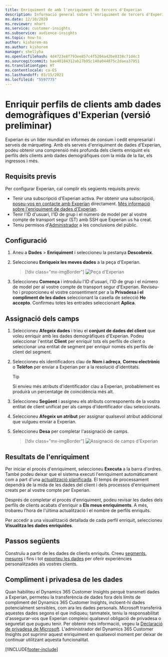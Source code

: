 ```yaml
---
title: Enriquiment de amb l'enriquiment de tercers d'Experian
description: Informació general sobre l'enriquiment de tercers d'Experian.
ms.date: 12/10/2020
ms.reviewer: mhart
ms.service: customer-insights
ms.subservice: audience-insights
ms.topic: how-to
author: kishorem-ms
ms.author: kishorem
manager: shellyha
ms.openlocfilehash: 4d4723e8f793ee857c4f5204a42be8338c71d4c3
ms.sourcegitcommit: bae40184312ab27b95c140a044875c2daea37951
ms.translationtype: HT
ms.contentlocale: ca-ES
ms.lasthandoff: 03/15/2021
ms.locfileid: "5597775"
---
```

# <a name="enrich-customer-profiles-with-demographics-from-experian-preview"></a>Enriquir perfils de clients amb dades demogràfiques d'Experian (versió preliminar)

Experian és un líder mundial en informes de consum i cedit empresarial i serveis de màrqueting. Amb els serveis d'enriquiment de dades d'Experian, podeu obtenir una comprensió més profunda dels clients enriquint els perfils dels clients amb dades demogràfiques com la mida de la llar, els ingressos i més.

## <a name="prerequisites"></a>Requisits previs

Per configurar Experian, cal complir els següents requisits previs:

- Tenir una subscripció d'Experian activa. Per obtenir una subscripció, [poseu-vos en contacte amb Experian](https://www.experian.com/marketing-services/contact) directament. [Més informació sobre l'enriquiment de dades d'Experian](https://www.experian.com/marketing-services/microsoft?cmpid=ems_web_mci_cdppage).
- Tenir l'ID d'usuari, l'ID de grup i el número de model per al vostre compte de transport segur (ST) amb SSH que Experian us ha creat.
- Teniu permisos d'[Administrador](permissions.md#administrator) a les conclusions del públic.

## <a name="configuration"></a>Configuració

1. Aneu a **Dades** > **Enriquiment** i seleccioneu la pestanya **Descobreix**.

1. Seleccioneu **Enriqueix les meves dades** a la peça d'Experian.

   > [!div class="mx-imgBorder"]
   > ![Peça d'Experian](media/experian-tile.png "Peça d'Experian")

1. Seleccioneu **Comença** i introduïu l'ID d'usuari, l'ID de grup i el número de model per al vostre compte de transport segur d'Experian. Reviseu-ho i proporcioneu el vostre consentiment per a la **Privadesa i el compliment de les dades** seleccionant la casella de selecció **Ho accepto**. Confirmeu totes les entrades seleccionant **Aplica**.

## <a name="map-your-fields"></a>Assignació dels camps

1.  Seleccioneu **Afegeix dades** i trieu el **conjunt de dades del client** que voleu enriquir amb les dades demogràfiques d'Experian. Podeu seleccionar l'entitat **Client** per enriquir tots els perfils de client o seleccionar una entitat de segment per enriquir només els perfils de client del segment.

1. Seleccioneu els identificadors clau de **Nom i adreça**, **Correu electrònic** o **Telèfon** per enviar a Experian per a la resolució d'identitats.

   > [!TIP]
   > Si envieu més atributs d'identificador clau a Experian, probablement es produirà un percentatge de coincidència més alt.

1. Seleccioneu **Següent** i assigneu els atributs corresponents de la vostra entitat de client unificat per als camps d'identificador clau seleccionats.

1. Seleccioneu **Afegeix un atribut** per assignar qualsevol atribut addicional que vulgueu enviar a Experian.

1.  Seleccioneu **Desa** per completar l'assignació de camps.

    > [!div class="mx-imgBorder"]
    > ![Assignació de camps d'Experian](media/experian-field-mapping.png "Assignació de camps d'Experian")

## <a name="enrichment-results"></a>Resultats de l'enriquiment

Per iniciar el procés d'enriquiment, seleccioneu **Executa** a la barra d'ordres. També podeu deixar que el sistema executi l'enriquiment automàticament com a part d'una [actualització planificada](system.md#schedule-tab). El temps de processament dependrà de la mida de les dades del client i dels processos d'enriquiment creats per al vostre compte per Experian.

Després de completar el procés d'enriquiment, podeu revisar les dades dels perfils de clients acabats d'enriquir a **Els meus enriquiments**. A més, trobareu l'hora de l'última actualització i el nombre de perfils enriquits.

Per accedir a una visualització detallada de cada perfil enriquit, seleccioneu **Visualitza les dades enriquides**.

## <a name="next-steps"></a>Passos següents

Construïu a partir de les dades de clients enriquits. Creeu [segments](segments.md), [mesures](measures.md) i fins i tot [exporteu les dades](export-destinations.md) per oferir experiències personalitzades als vostres clients.

## <a name="data-privacy-and-compliance"></a>Compliment i privadesa de les dades

Quan habiliteu el Dynamics 365 Customer Insights perquè transmeti dades a Experian, permeteu la transferència de dades fora dels límits de compliment del Dynamics 365 Customer Insights, incloent-hi dades potencialment sensibles, com ara les dades personals. Microsoft transferirà aquestes dades segons el que indiqueu; tanmateix, teniu la responsabilitat d'assegurar-vos que Experian compleixi qualsevol obligació de privadesa o seguretat que pugueu tenir. Per obtenir més informació, vegeu la [Declaració de privadesa de Microsoft](https://go.microsoft.com/fwlink/?linkid=396732).
L'administrador del Dynamics 365 Customer Insights pot suprimir aquest enriquiment en qualsevol moment per deixar de continuar utilitzant aquesta funcionalitat.


[!INCLUDE[footer-include](../includes/footer-banner.md)]